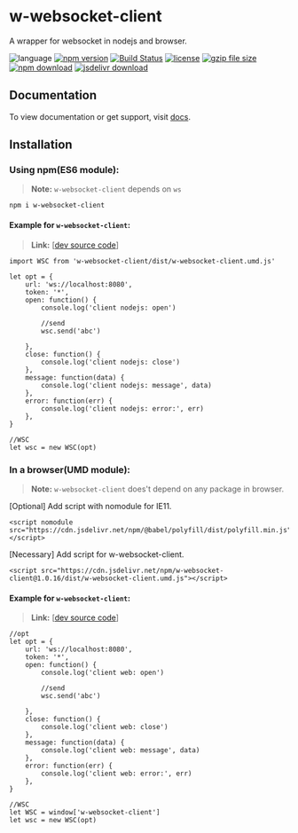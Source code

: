 # w-websocket-client
A wrapper for websocket in nodejs and browser.

![language](https://img.shields.io/badge/language-JavaScript-orange.svg) 
[![npm version](http://img.shields.io/npm/v/w-websocket-client.svg?style=flat)](https://npmjs.org/package/w-websocket-client) 
[![Build Status](https://travis-ci.org/yuda-lyu/w-websocket-client.svg?branch=master)](https://travis-ci.org/yuda-lyu/w-websocket-client) 
[![license](https://img.shields.io/npm/l/w-websocket-client.svg?style=flat)](https://npmjs.org/package/w-websocket-client) 
[![gzip file size](http://img.badgesize.io/yuda-lyu/w-websocket-client/master/dist/w-websocket-client.umd.js.svg?compression=gzip)](https://github.com/yuda-lyu/w-websocket-client)
[![npm download](https://img.shields.io/npm/dt/w-websocket-client.svg)](https://npmjs.org/package/w-websocket-client) 
[![jsdelivr download](https://img.shields.io/jsdelivr/npm/hm/w-websocket-client.svg)](https://www.jsdelivr.com/package/npm/w-websocket-client)

## Documentation
To view documentation or get support, visit [docs](https://yuda-lyu.github.io/w-websocket-client/global.html).

## Installation
### Using npm(ES6 module):
> **Note:** `w-websocket-client` depends on `ws`
```alias
npm i w-websocket-client
```
#### Example for `w-websocket-client`:
> **Link:** [[dev source code](https://github.com/yuda-lyu/w-websocket-client/blob/master/scla.mjs)]
```alias
import WSC from 'w-websocket-client/dist/w-websocket-client.umd.js'

let opt = {
    url: 'ws://localhost:8080',
    token: '*',
    open: function() {
        console.log('client nodejs: open')

        //send
        wsc.send('abc')

    },
    close: function() {
        console.log('client nodejs: close')
    },
    message: function(data) {
        console.log('client nodejs: message', data)
    },
    error: function(err) {
        console.log('client nodejs: error:', err)
    },
}

//WSC
let wsc = new WSC(opt)
```

### In a browser(UMD module):
> **Note:** `w-websocket-client` does't depend on any package in browser.

[Optional] Add script with nomodule for IE11.
```alias
<script nomodule src="https://cdn.jsdelivr.net/npm/@babel/polyfill/dist/polyfill.min.js"></script>
```
[Necessary] Add script for w-websocket-client.
```alias
<script src="https://cdn.jsdelivr.net/npm/w-websocket-client@1.0.16/dist/w-websocket-client.umd.js"></script>
```
#### Example for `w-websocket-client`:
> **Link:** [[dev source code](https://github.com/yuda-lyu/w-websocket-client/blob/master/web.html)]
```alias
//opt
let opt = {
    url: 'ws://localhost:8080',
    token: '*',
    open: function() {
        console.log('client web: open')

        //send
        wsc.send('abc')

    },
    close: function() {
        console.log('client web: close')
    },
    message: function(data) {
        console.log('client web: message', data)
    },
    error: function(err) {
        console.log('client web: error:', err)
    },
}

//WSC
let WSC = window['w-websocket-client']
let wsc = new WSC(opt)
```